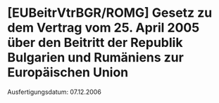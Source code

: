 # [EUBeitrVtrBGR/ROMG] Gesetz zu dem Vertrag vom 25. April 2005 über den Beitritt der Republik Bulgarien und Rumäniens zur Europäischen Union

Ausfertigungsdatum: 07.12.2006

 